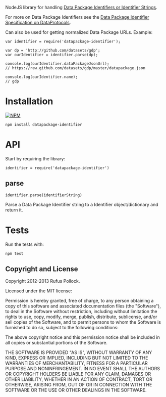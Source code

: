 NodeJS library for handling [Data Package Identifiers or Identifier
Strings][identifiers].

For more on Data Package Identifiers see the [Data Package Identifier
Specification on DataProtocols][identifiers].

[identifiers]: http://dataprotocols.org/data-package-identifier/

Can also be used for getting normalized Data Package URLs. Example:

```
var identifier = require('datapackage-identifier');

var dp = 'http://github.com/datasets/gdp';
var ourIdentifier = identifier.parse(dp);

console.log(ourIdentifier.dataPackageJsonUrl);
// https://raw.github.com/datasets/gdp/master/datapackage.json

console.log(ourIdentifier.name);
// gdp
```

# Installation

[![NPM](https://nodei.co/npm/datapackage-identifier.png)](https://nodei.co/npm/datapackage-identifier/)

```
npm install datapackage-identifier
```

# API

Start by requiring the library:

```
identifier = require('datapackage-identifier')
```

## parse

```
identifier.parse(identifierString)
```

Parse a Data Package Identifier string to a Identifier object/dictionary and return it.

# Tests

Run the tests with:

    npm test

## Copyright and License

Copyright 2012-2013 Rufus Pollock.

Licensed under the MIT license:

Permission is hereby granted, free of charge, to any person obtaining a copy
of this software and associated documentation files (the "Software"), to deal
in the Software without restriction, including without limitation the rights
to use, copy, modify, merge, publish, distribute, sublicense, and/or sell
copies of the Software, and to permit persons to whom the Software is
furnished to do so, subject to the following conditions:

The above copyright notice and this permission notice shall be included in
all copies or substantial portions of the Software.

THE SOFTWARE IS PROVIDED "AS IS", WITHOUT WARRANTY OF ANY KIND, EXPRESS OR
IMPLIED, INCLUDING BUT NOT LIMITED TO THE WARRANTIES OF MERCHANTABILITY,
FITNESS FOR A PARTICULAR PURPOSE AND NONINFRINGEMENT. IN NO EVENT SHALL THE
AUTHORS OR COPYRIGHT HOLDERS BE LIABLE FOR ANY CLAIM, DAMAGES OR OTHER
LIABILITY, WHETHER IN AN ACTION OF CONTRACT, TORT OR OTHERWISE, ARISING FROM,
OUT OF OR IN CONNECTION WITH THE SOFTWARE OR THE USE OR OTHER DEALINGS IN
THE SOFTWARE.

